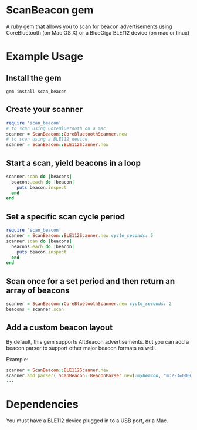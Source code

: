 # ScanBeacon gem

A ruby gem that allows you to scan for beacon advertisements using CoreBluetooth (on Mac OS X) or a BlueGiga BLE112 device (on mac or linux)

# Example Usage

## Install the gem
```
gem install scan_beacon
```

## Create your scanner
``` ruby
require 'scan_beacon'
# to scan using CoreBluetooth on a mac
scanner = ScanBeacon::CoreBluetoothScanner.new
# to scan using a BLE112 device
scanner = ScanBeacon::BLE112Scanner.new
```

## Start a scan, yield beacons in a loop
``` ruby
scanner.scan do |beacons|
  beacons.each do |beacon|
    puts beacon.inspect
  end
end
```

## Set a specific scan cycle period
``` ruby
require 'scan_beacon'
scanner = ScanBeacon::BLE112Scanner.new cycle_seconds: 5
scanner.scan do |beacons|
  beacons.each do |beacon|
    puts beacon.inspect
  end
end
```

## Scan once for a set period and then return an array of beacons
``` ruby
scanner = ScanBeacon::CoreBluetoothScanner.new cycle_seconds: 2
beacons = scanner.scan
```

## Add a custom beacon layout
By default, this gem supports AltBeacon advertisements.  But you can add a beacon parser to support other major beacon formats as well.

Example:
``` ruby
scanner = ScanBeacon::BLE112Scanner.new
scanner.add_parser( ScanBeacon::BeaconParser.new(:mybeacon, "m:2-3=0000,i:4-19,i:20-21,i:22-23,p:24-24") )
...
```

# Dependencies
You must have a BLE112 device plugged in to a USB port, or a Mac.
